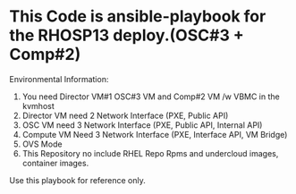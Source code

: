 # This Code is ansible-playbook for the RHOSP13 deploy.(OSC#3 + Comp#2)

Environmental Information:
1) You need Director VM#1 OSC#3 VM and Comp#2 VM /w VBMC in the kvmhost
2) Director VM need 2 Network Interface (PXE, Public API)
3) OSC VM need 3 Network Interface (PXE, Public API, Internal API)
4) Compute VM Need 3 Network Interface (PXE, Interface API, VM Bridge)
5) OVS Mode
6) This Repository no include RHEL Repo Rpms and undercloud images, container images.
   
Use this playbook for reference only.
